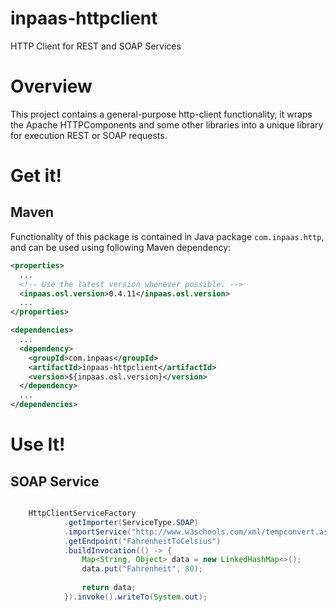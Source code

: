 # inpaas-httpclient
HTTP Client for REST and SOAP Services

# Overview

This project contains a general-purpose http-client functionality, it wraps the Apache HTTPComponents and some other libraries into a unique library for execution REST or SOAP requests.

# Get it!

## Maven

Functionality of this package is contained in Java package `com.inpaas.http`, and can be used using following Maven dependency:

```xml
<properties>
  ...
  <!-- Use the latest version whenever possible. -->
  <inpaas.osl.version>0.4.11</inpaas.osl.version>
  ...
</properties>

<dependencies>
  ...
  <dependency>
    <groupId>com.inpaas</groupId>
    <artifactId>inpaas-httpclient</artifactId>
    <version>${inpaas.osl.version}</version>
  </dependency>
  ...
</dependencies>
```

# Use It!

## SOAP Service
```java

	HttpClientServiceFactory
			.getImporter(ServiceType.SOAP)
			.importService("http://www.w3schools.com/xml/tempconvert.asmx")
			.getEndpoint("FahrenheitToCelsius")
			.buildInvocation(() -> {
				Map<String, Object> data = new LinkedHashMap<>();
				data.put("Fahrenheit", 80);
				
				return data;					
			}).invoke().writeTo(System.out);
		

```
